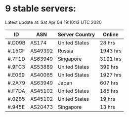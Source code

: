 # 9 stable servers:

Latest update at: Sat Apr 04 19:10:13 UTC 2020

| ID | ASN | Server Country | Online |
| -- | --- | -------------- | ------ |
| #.D09B | AS174 | United States | 28 hrs |
| #.15CF | AS49392 | Russia | 1943 hrs |
| #.7F1D | AS63949 | Singapore | 3191 hrs |
| #.9FC3 | AS53889 | United States | 399 hrs |
| #.E069 | AS40065 | United States | 1927 hrs |
| #.2A79 | AS63949 | Japan | 607 hrs |
| #.F7DA | AS45102 | United States | 185 hrs |
| #.02B5 | AS45102 | United States | 19 hrs |
| #.945E | AS20473 | Singapore | 13 hrs |

